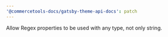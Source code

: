 ```yaml
---
'@commercetools-docs/gatsby-theme-api-docs': patch
---
```


Allow Regex properties to be used with any type, not only string.
